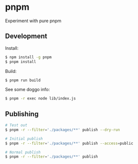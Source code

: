 pnpm
====

Experiment with pure pnpm

## Development

Install:

```sh
$ npm install -g pnpm
$ pnpm install
```

Build:

```sh
$ pnpm run build
```

See some doggo info:

```sh
$ pnpm -r exec node lib/index.js
```

## Publishing

```sh
# Test out
$ pnpm -r --filter='./packages/**' publish --dry-run

# Initial publish
$ pnpm -r --filter='./packages/**' publish --access=public

# Normal publish
$ pnpm -r --filter='./packages/**' publish
```
